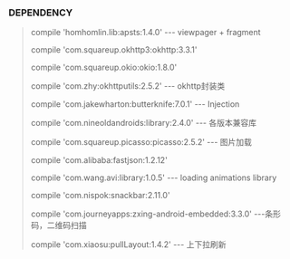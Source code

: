 ### DEPENDENCY ###

>    compile 'homhomlin.lib:apsts:1.4.0' --- viewpager + fragment
>
>    compile 'com.squareup.okhttp3:okhttp:3.3.1'
>
>    compile 'com.squareup.okio:okio:1.8.0'
>
>    compile 'com.zhy:okhttputils:2.5.2' --- okhttp封装类
>
>    compile 'com.jakewharton:butterknife:7.0.1' --- Injection
>
>    compile 'com.nineoldandroids:library:2.4.0' --- 各版本兼容库
>
>    compile 'com.squareup.picasso:picasso:2.5.2' --- 图片加载
>
>    compile 'com.alibaba:fastjson:1.2.12'
>
>    compile 'com.wang.avi:library:1.0.5' --- loading animations library
>
>    compile 'com.nispok:snackbar:2.11.0'
>
>    compile 'com.journeyapps:zxing-android-embedded:3.3.0' ---条形码，二维码扫描
>
>    compile 'com.xiaosu:pullLayout:1.4.2' --- 上下拉刷新
